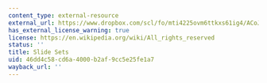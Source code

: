 ```yaml
---
content_type: external-resource
external_url: https://www.dropbox.com/scl/fo/mti4225ovm6ttkxs61ig4/ACoJk1iXAqkcJxL-aQ9jKgc/Supplementary%20Resources/Readings%20%28to%20be%20updated%20with%20time%29/Slide%20Sets?dl=0&rlkey=lk9sc8zmko2ozm8m59o8qza0y&subfolder_nav_tracking=1
has_external_license_warning: true
license: https://en.wikipedia.org/wiki/All_rights_reserved
status: ''
title: Slide Sets
uid: 46dd4c58-cd6a-4000-b2af-9cc5e25fe1a7
wayback_url: ''
---
```

